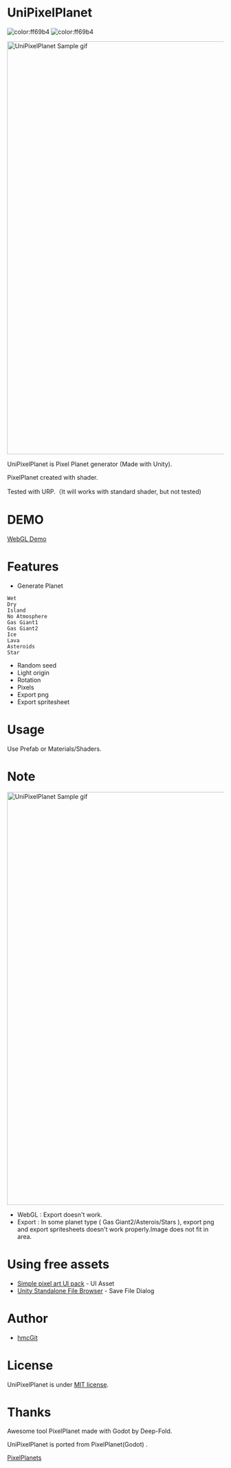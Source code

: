 # UniPixelPlanet
![color:ff69b4](https://img.shields.io/badge/licence-MIT-blue)
![color:ff69b4](https://img.shields.io/badge/shader-URP-green)

<img src="https://raw.githubusercontent.com/hmcGit/UniPixelPlanet/master/unipp.gif" width="960" alt="UniPixelPlanet Sample gif">

UniPixelPlanet is Pixel Planet generator (Made with Unity).

PixelPlanet created with shader.

Tested with URP.（It will works with standard shader, but not tested)


# DEMO
 
 [WebGL Demo](https://hmcgit.github.io/UniPixelPlanetWebGLDemo/)
 
# Features
  
* Generate Planet 
 ```
 Wet
 Dry
 Island
 No Atmosphere
 Gas Giant1
 Gas Giant2
 Ice
 Lava
 Asteroids
 Star
 ```
* Random seed
* Light origin
* Rotation
* Pixels
* Export png 
* Export spritesheet

# Usage
 
Use Prefab or Materials/Shaders.
 
# Note
 
<img src="https://user-images.githubusercontent.com/7788005/110446476-8d91ea80-8102-11eb-8c4a-f1ff1f1b6ff4.gif" width="960" alt="UniPixelPlanet Sample gif">

* WebGL : Export doesn't work.
* Export : In some planet type ( Gas Giant2/Asterois/Stars ), export png and export spritesheets doesn't work properly.Image does not fit in area.

# Using free assets
 
* [Simple pixel art UI pack](https://kobliznik.itch.io/pixel-ui-pack) - UI Asset
* [Unity Standalone File Browser](https://github.com/gkngkc/UnityStandaloneFileBrowser) - Save File Dialog 

# Author

* [hmcGit](https://github.com/hmcGit)
 
# License
 
UniPixelPlanet is under [MIT license](https://en.wikipedia.org/wiki/MIT_License).

# Thanks

Awesome tool PixelPlanet made with Godot by Deep-Fold.

UniPixelPlanet is ported from PixelPlanet(Godot) .

[PixelPlanets](https://github.com/Deep-Fold/PixelPlanets)
